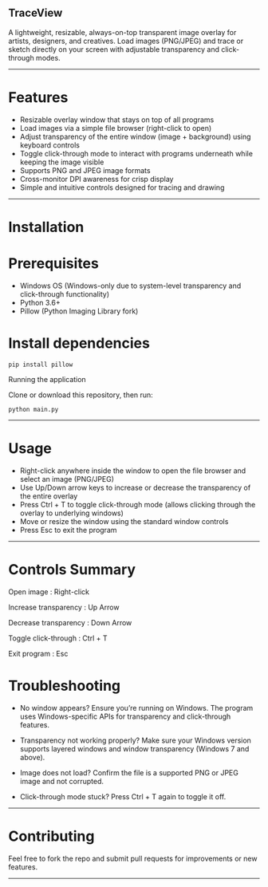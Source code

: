 ## TraceView

A lightweight, resizable, always-on-top transparent image overlay for artists, designers, and creatives. Load images (PNG/JPEG) and trace or sketch directly on your screen with adjustable transparency and click-through modes.

---

# Features

- Resizable overlay window that stays on top of all programs
- Load images via a simple file browser (right-click to open)
- Adjust transparency of the entire window (image + background) using keyboard controls
- Toggle click-through mode to interact with programs underneath while keeping the image visible
- Supports PNG and JPEG image formats
- Cross-monitor DPI awareness for crisp display
- Simple and intuitive controls designed for tracing and drawing

---

# Installation

# Prerequisites

- Windows OS (Windows-only due to system-level transparency and click-through functionality)
- Python 3.6+
- Pillow (Python Imaging Library fork)

# Install dependencies

`pip install pillow`

Running the application

Clone or download this repository, then run:

`python main.py`

---

# Usage

- Right-click anywhere inside the window to open the file browser and select an image (PNG/JPEG)
- Use Up/Down arrow keys to increase or decrease the transparency of the entire overlay
- Press Ctrl + T to toggle click-through mode (allows clicking through the overlay to underlying windows)
- Move or resize the window using the standard window controls
- Press Esc to exit the program

---

# Controls Summary


Open image              : Right-click

Increase transparency   : Up Arrow

Decrease transparency   : Down Arrow

Toggle click-through    : Ctrl + T

Exit program            : Esc


# Troubleshooting

- No window appears?
  Ensure you’re running on Windows. The program uses Windows-specific APIs for transparency and click-through features.

- Transparency not working properly?
  Make sure your Windows version supports layered windows and window transparency (Windows 7 and above).

- Image does not load?
  Confirm the file is a supported PNG or JPEG image and not corrupted.

- Click-through mode stuck?
  Press Ctrl + T again to toggle it off.

---

# Contributing

Feel free to fork the repo and submit pull requests for improvements or new features.

---

